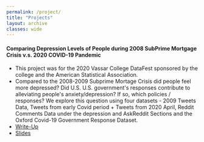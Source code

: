 ```yaml
---
permalink: /project/
title: "Projects"
layout: archive
classes: wide
---
```


#### Comparing Depression Levels of People during 2008 SubPrime Mortgage Crisis v.s. 2020 COVID-19 Pandemic

- This project was for the 2020 Vassar College DataFest sponsored by the college and the American Statistical Association. 
- Compared to the 2008-2009 Subprime Mortage Crisis did people feel more depressed? Did U.S. U.S. government's responses contribute to alleviating people's anxiety/depression? If so, which policies / responses? We explore this question using four datasets - 2009 Tweets Data, Tweets from early Covid period + Tweets from 2020 April, Reddit Comments Data under the depression and AskReddit Sections and the Oxford Covid-19 Government Response Dataset.
- [Write-Up](https://github.com/Seungjun-Data-Science/Data-Science-Projects/blob/master/2020-Vassar-Datafest-impact-of-COVID/Team%20Pass%20or%20Fail%20-%202020%20Datafest%20-%20Write%20Up.pdf)
- [Slides](https://github.com/Seungjun-Data-Science/Data-Science-Projects/blob/master/2020-Vassar-Datafest-impact-of-COVID/Team%20Pass%20or%20Fail%20-%202020%20DataFest%20-%20Slide%20Deck.pdf)
